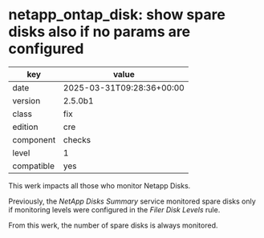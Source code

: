[//]: # (werk v2)
# netapp_ontap_disk: show spare disks also if no params are configured

key        | value
---------- | ---
date       | 2025-03-31T09:28:36+00:00
version    | 2.5.0b1
class      | fix
edition    | cre
component  | checks
level      | 1
compatible | yes

This werk impacts all those who monitor Netapp Disks.

Previously, the _NetApp Disks Summary_ service monitored spare disks
only if monitoring levels were configured in the _Filer Disk Levels_ rule.

From this werk, the number of spare disks is always monitored.
